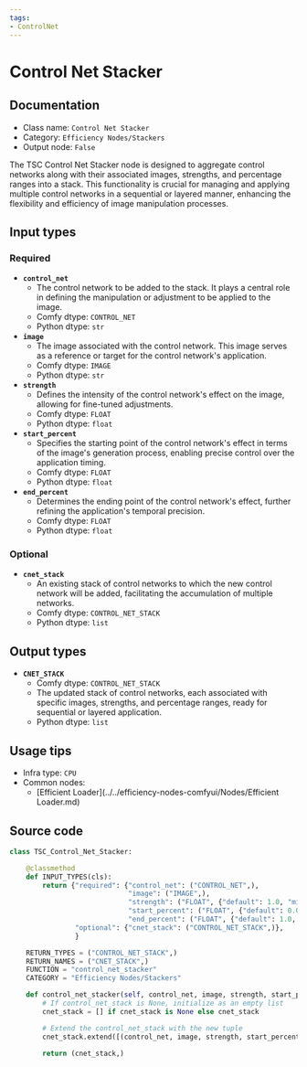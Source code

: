 ```yaml
---
tags:
- ControlNet
---
```


# Control Net Stacker
## Documentation
- Class name: `Control Net Stacker`
- Category: `Efficiency Nodes/Stackers`
- Output node: `False`

The TSC Control Net Stacker node is designed to aggregate control networks along with their associated images, strengths, and percentage ranges into a stack. This functionality is crucial for managing and applying multiple control networks in a sequential or layered manner, enhancing the flexibility and efficiency of image manipulation processes.
## Input types
### Required
- **`control_net`**
    - The control network to be added to the stack. It plays a central role in defining the manipulation or adjustment to be applied to the image.
    - Comfy dtype: `CONTROL_NET`
    - Python dtype: `str`
- **`image`**
    - The image associated with the control network. This image serves as a reference or target for the control network's application.
    - Comfy dtype: `IMAGE`
    - Python dtype: `str`
- **`strength`**
    - Defines the intensity of the control network's effect on the image, allowing for fine-tuned adjustments.
    - Comfy dtype: `FLOAT`
    - Python dtype: `float`
- **`start_percent`**
    - Specifies the starting point of the control network's effect in terms of the image's generation process, enabling precise control over the application timing.
    - Comfy dtype: `FLOAT`
    - Python dtype: `float`
- **`end_percent`**
    - Determines the ending point of the control network's effect, further refining the application's temporal precision.
    - Comfy dtype: `FLOAT`
    - Python dtype: `float`
### Optional
- **`cnet_stack`**
    - An existing stack of control networks to which the new control network will be added, facilitating the accumulation of multiple networks.
    - Comfy dtype: `CONTROL_NET_STACK`
    - Python dtype: `list`
## Output types
- **`CNET_STACK`**
    - Comfy dtype: `CONTROL_NET_STACK`
    - The updated stack of control networks, each associated with specific images, strengths, and percentage ranges, ready for sequential or layered application.
    - Python dtype: `list`
## Usage tips
- Infra type: `CPU`
- Common nodes:
    - [Efficient Loader](../../efficiency-nodes-comfyui/Nodes/Efficient Loader.md)



## Source code
```python
class TSC_Control_Net_Stacker:

    @classmethod
    def INPUT_TYPES(cls):
        return {"required": {"control_net": ("CONTROL_NET",),
                             "image": ("IMAGE",),
                             "strength": ("FLOAT", {"default": 1.0, "min": 0.0, "max": 10.0, "step": 0.01}),
                             "start_percent": ("FLOAT", {"default": 0.0, "min": 0.0, "max": 1.0, "step": 0.001}),
                             "end_percent": ("FLOAT", {"default": 1.0, "min": 0.0, "max": 1.0, "step": 0.001})},
                "optional": {"cnet_stack": ("CONTROL_NET_STACK",)},
                }

    RETURN_TYPES = ("CONTROL_NET_STACK",)
    RETURN_NAMES = ("CNET_STACK",)
    FUNCTION = "control_net_stacker"
    CATEGORY = "Efficiency Nodes/Stackers"

    def control_net_stacker(self, control_net, image, strength, start_percent, end_percent, cnet_stack=None):
        # If control_net_stack is None, initialize as an empty list
        cnet_stack = [] if cnet_stack is None else cnet_stack

        # Extend the control_net_stack with the new tuple
        cnet_stack.extend([(control_net, image, strength, start_percent, end_percent)])

        return (cnet_stack,)

```
